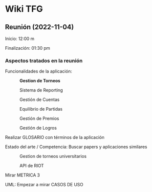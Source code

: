 <h1>Wiki TFG</h1>
<section>
    <h2>Reunión (2022-11-04)</h2>
    <p>Inicio: 12:00 m</p>
    <p>Finalización: 01:30 pm</p>
    <h3>Aspectos tratados en la reunión</h3>
    <p>Funcionalidades de la aplicación:</p>
    <ul>
        <ol>
            <b>Gestion de Torneos</b>
            <ul>
                <ol></ol>
            </ul>
        </ol>
        <ol>Sistema de Reporting</ol>
        <ol>Gestión de Cuentas</ol>
        <ol>Equilibrio de Partidas</ol>
        <ol>Gestión de Premios</ol>
        <ol>Gestión de Logros</ol>
    </ul>
    <p>Realizar GLOSARIO con términos de la aplicación</p>
    <p>Estado del arte / Competencia: Buscar papers y aplicaciones similares</p>
    <ol>
        <ul>Gestion de torneos universitarios</ul>
        <ul>API de RIOT</ul>
    </ol>
    <p>Mirar METRICA 3</p>
    <p>UML: Empezar a mirar CASOS DE USO</p>
<section>
